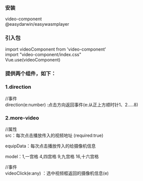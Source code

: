 ### 安装
video-component  
@easydarwin/easywasmplayer  


### 引入包
import videoComponent from 'video-component'  
import "video-component/index.css"  
Vue.use(videoComponent)  


### 提供两个组件，如下：  

###  1.direction
//事件  
direction(e:number) :点击方向返回事件(e:从正上方顺时针1、2.....8)  
###  2.more-video
//属性  
src：每次点击播放传入的视频地址 (required:true)  

equipData：每次点击播放传入的给摄像机信息  

model：1,一宫格 4,四宫格 9,九宫格 16,十六宫格    

//事件   
videoClick(e:any) ：选中视频框返回的摄像机信息(e)  